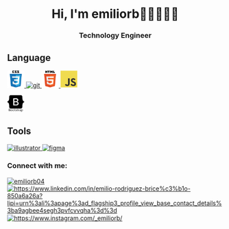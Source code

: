 <h1 align="center">Hi, I'm emiliorb👋🏼🧑🏻‍💻</h1>
<h3 align="center">Technology Engineer</h3>



<h2 align="left">Language</h2>


<p align="left">  <a href="https://www.w3schools.com/css/" target="_blank" rel="noreferrer"> <img src="https://raw.githubusercontent.com/devicons/devicon/master/icons/css3/css3-original-wordmark.svg" alt="css3" width="40" height="40"/> </a> <a href="https://git-scm.com/" target="_blank" rel="noreferrer"> <img src="https://www.vectorlogo.zone/logos/git-scm/git-scm-icon.svg" alt="git" width="40" height="40"/> </a> <a href="https://www.w3.org/html/" target="_blank" rel="noreferrer"> <img src="https://raw.githubusercontent.com/devicons/devicon/master/icons/html5/html5-original-wordmark.svg" alt="html5" width="40" height="40"/> </a>  <a href="https://developer.mozilla.org/en-US/docs/Web/JavaScript" target="_blank" rel="noreferrer"> <img src="https://raw.githubusercontent.com/devicons/devicon/master/icons/javascript/javascript-original.svg" alt="javascript" width="40" height="40"/> </a> </p>
<a href="https://getbootstrap.com" target="_blank" rel="noreferrer"> <img src="https://raw.githubusercontent.com/devicons/devicon/master/icons/bootstrap/bootstrap-plain-wordmark.svg" alt="bootstrap" width="40" height="40"/> </a>
<h2 align="left">Tools</h2>
<a href="https://www.adobe.com/in/products/illustrator.html" target="_blank" rel="noreferrer"> <img src="https://www.vectorlogo.zone/logos/adobe_illustrator/adobe_illustrator-icon.svg" alt="illustrator" width="40" height="40"/> </a><a href="https://www.figma.com/" target="_blank" rel="noreferrer"> <img src="https://www.vectorlogo.zone/logos/figma/figma-icon.svg" alt="figma" width="40" height="40"/> </a>

<h3 align="left">Connect with me:</h3>
<p align="left">
<a href="https://twitter.com/emiliorb04" target="blank"><img align="center" src="https://raw.githubusercontent.com/rahuldkjain/github-profile-readme-generator/master/src/images/icons/Social/twitter.svg" alt="emiliorb04" height="30" width="40" /></a>
<a href="https://linkedin.com/in/https://www.linkedin.com/in/emilio-rodriguez-brice%c3%b1o-850a6a26a?lipi=urn%3ali%3apage%3ad_flagship3_profile_view_base_contact_details%3ba9agbee4segh3pvfcvvqha%3d%3d" target="blank"><img align="center" src="https://raw.githubusercontent.com/rahuldkjain/github-profile-readme-generator/master/src/images/icons/Social/linked-in-alt.svg" alt="https://www.linkedin.com/in/emilio-rodriguez-brice%c3%b1o-850a6a26a?lipi=urn%3ali%3apage%3ad_flagship3_profile_view_base_contact_details%3ba9agbee4segh3pvfcvvqha%3d%3d" height="30" width="40" /></a>
<a href="https://instagram.com/https://www.instagram.com/_emiliorb/" target="blank"><img align="center" src="https://raw.githubusercontent.com/rahuldkjain/github-profile-readme-generator/master/src/images/icons/Social/instagram.svg" alt="https://www.instagram.com/_emiliorb/" height="30" width="40" /></a>
</p>
